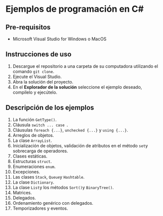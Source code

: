 # Ejemplos de programación en C#

## Pre-requisitos

* Microsoft Visual Studio for Windows o MacOS

## Instrucciones de uso

1. Descargue el repositorio a una carpeta de su computadora utilizando el comando `git clone`.
2. Ejecute el Visual Studio.
3. Abra la solución del proyecto.
4. En el **Explorador de la solución** seleccione el ejemplo deseado, compílelo y ejecútelo.

## Descripción de los ejemplos

1. La función `GetType()`.
2. Cláusula `switch ... case `.
3. Cláusulas `foreach {...}`, `unchecked {...}` y `using {...}`.
4. Arreglos de objetos.
5. La clase `ArrayList`.
6. Inicialización de objetos, validación de atributos en el método `set`y sobrecarga de operadores.
7. Clases estáticas.
8. Estructuras `struct`.
9. Enumeraciones `enum`.
10. Excepciones.
11. Las clases `Stack`, `Queue`y `Hashtable`.
12. La clase `Dictionary`.
13. La clase `List`y los métodos `Sort()`y `BinaryTree()`.
14. Matrices.
15. Delegados.
16. Ordenamiento genérico con delegados.
17. Temporizadores y eventos.

